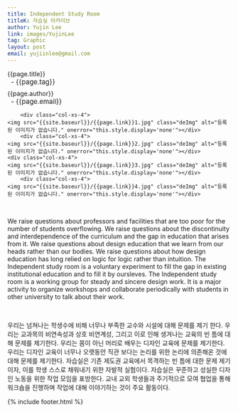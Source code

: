 ```yaml
---
title: Independent Study Room
titleK: 자습실 아카이브
author: Yujin Lee
link: images/YujinLee
tag: Graphic
layout: post
email: yujiinlee@gmail.com
---	
```


<div class="container">

<div class="deDep">
{{page.title}}<br>
<p style="font-size:15px; margin:0px; padding:0px 0px 0px 8px; margin:0px 0px 8px 0px;">- {{page.tag}}</p>
{{page.author}}<br>
<p style="font-size:15px; margin:0px; padding:0px 0px 0px 8px;">- {{page.email}}</p>
</div>


<div class="row" class="imgcolor">
	
		<div class="col-xs-4">
	<img src="{{site.baseurl}}/{{page.link}}1.jpg" class="deImg" alt="등록된 이미지가 없습니다." onerror="this.style.display='none'"></div>
		<div class="col-xs-4">
	<img src="{{site.baseurl}}/{{page.link}}2.jpg" class="deImg" alt="등록된 이미지가 없습니다." onerror="this.style.display='none'"></div>
	<div class="col-xs-4">
	<img src="{{site.baseurl}}/{{page.link}}3.jpg" class="deImg" alt="등록된 이미지가 없습니다." onerror="this.style.display='none'"></div>
		<div class="col-xs-4">
	<img src="{{site.baseurl}}/{{page.link}}4.jpg" class="deImg" alt="등록된 이미지가 없습니다." onerror="this.style.display='none'"></div>
	
</div>
<br>

<div class="det lato">



We raise questions about professors and facilities that are too poor for the number of students overflowing. We raise questions about the discontinuity and interdependence of the curriculum and the gap in education that arises from it. We raise questions about design education that we learn from our heads rather than our bodies. We raise questions about how design education has long relied on logic for logic rather than intuition. The Independent study room is a voluntary experiment to fill the gap in existing institutional education and to fill it by oursleves. The Independent study room is a working group for steady and sincere design work. It is a major activity to organize workshops and collaborate periodically with students in other university to talk about their work.



</div>

<br>

<div class="noto">

우리는 넘쳐나는 학생수에 비해 너무나 부족한 교수와 시설에 대해 문제를 제기 한다. 우리는 교과목의 비연속성과 상호 비연계성, 그리고 이로 인해 생겨나는 교육의 빈 틈에 대해 문제를 제기한다. 우리는 몸이 아닌 머리로 배우는 디자인 교육에 문제를 제기한다. 우리는 디자인 교육이 너무나 오랫동안 직관 보다는 논리를 위한 논리에 의존해온 것에 대해 문제를 제기한다. 자습실은 기존 제도권 교육에서 목격하는 빈 틈에 대한 문제 제기이자, 이를 학생 스스로 채워내기 위한 자발적 실험이다. 자습실은 꾸준하고 성실한 디자인 노동을 위한 작업 모임을 표방한다. 교내 교외 학생들과 주기적으로 모여 협업을 통해 워크숍을 진행하며 작업에 대해 이야기하는 것이 주요 활동이다.


</div>
 {% include footer.html %}